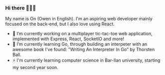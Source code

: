 ### Hi there 👋🐱‍👤

My name is On (Owen in English). I'm an aspiring web developer mainly focused on the back-end, but I also love using React. 

- 🔭 I’m currently working on a multiplayer tic-tac-toe web application, implemented with Express, React, SocketIO and more!
- 🌱 I’m currently learning Go, through building an interpeter with an awesome book I've found: "Writing An Interpreter In Go" by Thorsten Ball.
- ⚡ I'm currently learning computer science in Bar-Ilan university, starting my second year soon.
